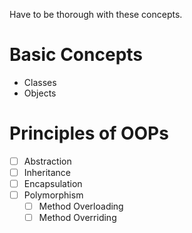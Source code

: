 Have to be thorough with these concepts.
# Basic Concepts
- Classes
- Objects
# Principles of OOPs
- [ ] Abstraction
- [ ] Inheritance
- [ ] Encapsulation
- [ ] Polymorphism
	- [ ] Method Overloading
	- [ ] Method Overriding